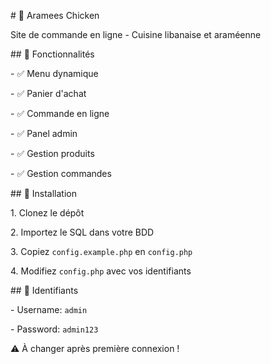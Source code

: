 \# 🍗 Aramees Chicken



Site de commande en ligne - Cuisine libanaise et araméenne



\## 🚀 Fonctionnalités



\- ✅ Menu dynamique

\- ✅ Panier d'achat

\- ✅ Commande en ligne

\- ✅ Panel admin

\- ✅ Gestion produits

\- ✅ Gestion commandes



\## 🔧 Installation



1\. Clonez le dépôt

2\. Importez le SQL dans votre BDD

3\. Copiez `config.example.php` en `config.php`

4\. Modifiez `config.php` avec vos identifiants



\## 🔐 Identifiants



\- Username: `admin`

\- Password: `admin123`



⚠️ À changer après première connexion !

